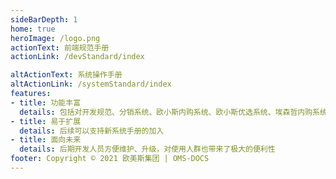 ```yaml
---
sideBarDepth: 1
home: true
heroImage: /logo.png
actionText: 前端规范手册
actionLink: /devStandard/index

altActionText: 系统操作手册
altActionLink: /systemStandard/index
features:
- title: 功能丰富
  details: 包括对开发规范、分销系统、欧小斯内购系统、欧小斯优选系统、埃森哲内购系统操作手册的输出
- title: 易于扩展
  details: 后续可以支持新系统手册的加入
- title: 面向未来
  details: 后期开发人员方便维护、升级，对使用人群也带来了极大的便利性
footer: Copyright © 2021 欧美斯集团 | OMS-DOCS
---
```

<script setup>
import * as dd from 'dingtalk-jsapi'
if(dd.env.platform == 'notInDingTalk'){
  location.href="/error.html"
  alert("请登录钉钉后打开")
}
</script>